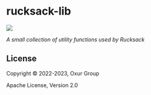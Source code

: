 # rucksack-lib

[![][logo]][logo-large]

*A small collection of utility functions used by Rucksack*

## License

Copyright © 2022-2023, Oxur Group

Apache License, Version 2.0

[//]: ---Named-Links---

[logo]: ../resources/images/logo-v1-x250.png
[logo-large]: ../resources/images/logo-v1-x1000.png
